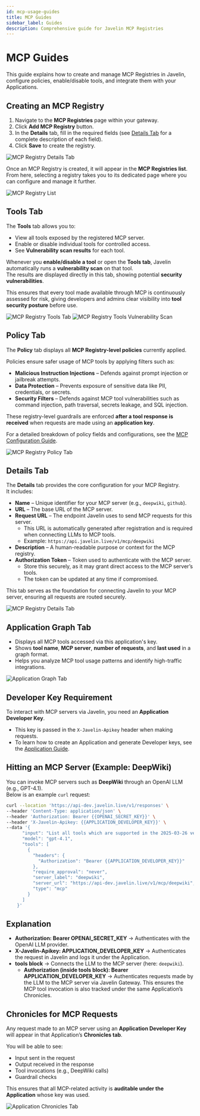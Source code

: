 ```yaml
---
id: mcp-usage-guides
title: MCP Guides
sidebar_label: Guides
description: Comprehensive guide for Javelin MCP Registries
---
```


# MCP Guides

This guide explains how to create and manage MCP Registries in Javelin, configure policies, enable/disable tools, and integrate them with your Applications.


## Creating an MCP Registry

1. Navigate to the **MCP Registries** page within your gateway.  
2. Click **Add MCP Registry** button.  
3. In the **Details** tab, fill in the required fields (see [Details Tab](#details-tab) for a complete description of each field).
4. Click **Save** to create the registry.  

![MCP Registry Details Tab](/img/mcp/registerMCP.png)

Once an MCP Registry is created, it will appear in the **MCP Registries list**.  
From here, selecting a registry takes you to its dedicated page where you can configure and manage it further. 

![MCP Registry List](/img/mcp/mcpList.png)

## Tools Tab

The **Tools** tab allows you to:

- View all tools exposed by the registered MCP server.  
- Enable or disable individual tools for controlled access.  
- See **Vulnerability scan results** for each tool.  

Whenever you **enable/disable a tool** or open the **Tools tab**, Javelin automatically runs a **vulnerability scan** on that tool.  
The results are displayed directly in this tab, showing potential **security vulnerabilities**.  

This ensures that every tool made available through MCP is continuously assessed for risk, giving developers and admins clear visibility into **tool security posture** before use.  

![MCP Registry Tools Tab](/img/mcp/mcpTools.png)
![MCP Registry Tools Vulnerability Scan](/img/mcp/mcpVulnerabilityScan.png)

## Policy Tab

The **Policy** tab displays all **MCP Registry-level policies** currently applied.  

Policies ensure safer usage of MCP tools by applying filters such as:  

- **Malicious Instruction Injections** – Defends against prompt injection or jailbreak attempts.  
- **Data Protection** – Prevents exposure of sensitive data like PII, credentials, or secrets.  
- **Security Filters** – Defends against MCP tool vulnerabilities such as command injection, path traversal, secrets leakage, and SQL injection.

These registry-level guardrails are enforced **after a tool response is received** when requests are made using an **application key**.  

For a detailed breakdown of policy fields and configurations, see the [MCP Configuration Guide](./mcp-configuration).  

![MCP Registry Policy Tab](/img/mcp/mcpPolicy.png)

## Details Tab

The **Details** tab provides the core configuration for your MCP Registry.  
It includes:  

- **Name** – Unique identifier for your MCP server (e.g., `deepwiki`, `github`).  
- **URL** – The base URL of the MCP server.  
- **Request URL** – The endpoint Javelin uses to send MCP requests for this server.  
  - This URL is automatically generated after registration and is required when connecting LLMs to MCP tools.  
  - Example: `https://api.javelin.live/v1/mcp/deepwiki`  
- **Description** – A human-readable purpose or context for the MCP registry.  
- **Authorization Token** – Token used to authenticate with the MCP server.  
  - Store this securely, as it may grant direct access to the MCP server’s tools.  
  - The token can be updated at any time if compromised.  

This tab serves as the foundation for connecting Javelin to your MCP server, ensuring all requests are routed securely.  

![MCP Registry Details Tab](/img/mcp/mcpDetails.png)

## Application Graph Tab

- Displays all MCP tools accessed via this application's key.
- Shows **tool name**, **MCP server**, **number of requests**, and **last used** in a graph format.
- Helps you analyze MCP tool usage patterns and identify high-traffic integrations.

![Application Graph Tab](/img/mcp/mcpGraph.png)

## Developer Key Requirement

To interact with MCP servers via Javelin, you need an **Application Developer Key**.  
- This key is passed in the `X-Javelin-Apikey` header when making requests.  
- To learn how to create an Application and generate Developer keys, see the [Application Guide](./application-usage-guides).  


## Hitting an MCP Server (Example: DeepWiki)

You can invoke MCP servers such as **DeepWiki** through an OpenAI LLM (e.g., GPT-4.1).  
Below is an example `curl` request:

```bash
curl --location 'https://api-dev.javelin.live/v1/responses' \
--header 'Content-Type: application/json' \
--header 'Authorization: Bearer {{OPENAI_SECRET_KEY}}' \
--header 'X-Javelin-Apikey: {{APPLICATION_DEVELOPER_KEY}}' \
--data '{
      "input": "List all tools which are supported in the 2025-03-26 version of the MCP spec.",
      "model": "gpt-4.1",
      "tools": [
        {
          "headers": {
            "Authorization": "Bearer {{APPLICATION_DEVELOPER_KEY}}"
          },
          "require_approval": "never",
          "server_label": "deepwiki",
          "server_url": "https://api-dev.javelin.live/v1/mcp/deepwiki",
          "type": "mcp"
        }
      ]
    }'
```

## Explanation

- **Authorization: Bearer OPENAI_SECRET_KEY** → Authenticates with the OpenAI LLM provider.  
- **X-Javelin-Apikey: APPLICATION_DEVELOPER_KEY** → Authenticates the request in Javelin and logs it under the Application.  
- **tools block** → Connects the LLM to the MCP server (here: `deepwiki`).  
  - **Authorization (inside tools block): Bearer APPLICATION_DEVELOPER_KEY** → Authenticates requests made by the LLM to the MCP server via Javelin Gateway. This ensures the MCP tool invocation is also tracked under the same Application’s Chronicles.  

## Chronicles for MCP Requests

Any request made to an MCP server using an **Application Developer Key** will appear in that Application’s **Chronicles tab**.  

You will be able to see:  
- Input sent in the request  
- Output received in the response  
- Tool invocations (e.g., DeepWiki calls)  
- Guardrail checks  

This ensures that all MCP-related activity is **auditable under the Application** whose key was used.  

![Application Chronicles Tab](/img/mcp/mcpChronicles.png)